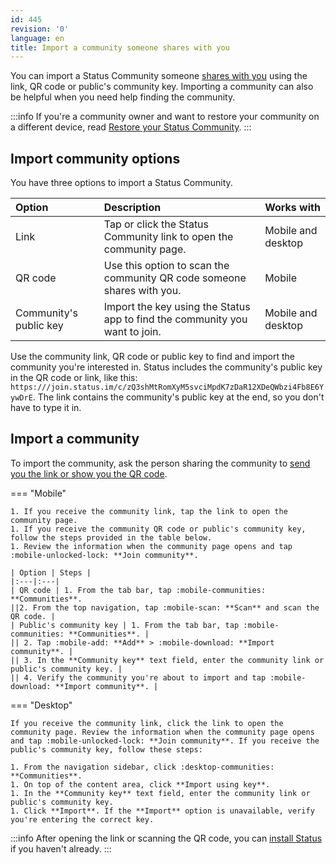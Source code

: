 ```yaml
---
id: 445
revision: '0'
language: en
title: Import a community someone shares with you
---
```


You can import a Status Community someone [shares with you](./invite-people-to-a-status-community.md) using the link, QR code or public's community key. Importing a community can also be helpful when you need help finding the community.

:::info
If you're a community owner and want to restore your community on a different device, read [Restore your Status Community](./restore-your-status-community.md).
:::

## Import community options

You have three options to import a Status Community.

| Option                 | Description                                                                 | Works with         |
| :--------------------- | :-------------------------------------------------------------------------- | :----------------- |
| Link                   | Tap or click the Status Community link to open the community page.          | Mobile and desktop |
| QR code                | Use this option to scan the community QR code someone shares with you.      | Mobile             |
| Community's public key | Import the key using the Status app to find the community you want to join. | Mobile and desktop |

Use the community link, QR code or public key to find and import the community you're interested in. Status includes the community's public key in the QR code or link, like this: `https:///join.status.im/c/zQ3shMtRomXyM5svciMpdK7zDaR12XDeQWbzi4Fb8E6YywDrE`. The link contains the community's public key at the end, so you don't have to type it in.

## Import a community

To import the community, ask the person sharing the community to [send you the link or show you the QR code](./invite-people-to-a-status-community.md).

=== "Mobile"

    1. If you receive the community link, tap the link to open the community page.
    1. If you receive the community QR code or public's community key, follow the steps provided in the table below.
    1. Review the information when the community page opens and tap :mobile-unlocked-lock: **Join community**.

    | Option | Steps |
    |:---|:---|
    | QR code | 1. From the tab bar, tap :mobile-communities: **Communities**.
    ||2. From the top navigation, tap :mobile-scan: **Scan** and scan the QR code. |
    | Public's community key | 1. From the tab bar, tap :mobile-communities: **Communities**. |
    || 2. Tap :mobile-add: **Add** > :mobile-download: **Import community**. |
    || 3. In the **Community key** text field, enter the community link or public's community key. |
    || 4. Verify the community you're about to import and tap :mobile-download: **Import community**. |

=== "Desktop"

    If you receive the community link, click the link to open the community page. Review the information when the community page opens and tap :mobile-unlocked-lock: **Join community**. If you receive the public's community key, follow these steps:

    1. From the navigation sidebar, click :desktop-communities: **Communities**.
    1. On top of the content area, click **Import using key**.
    1. In the **Community key** text field, enter the community link or public's community key.
    1. Click **Import**. If the **Import** option is unavailable, verify you're entering the correct key.

:::info
After opening the link or scanning the QR code, you can [install Status](../getting-started/#download-status.md) if you haven't already.
:::
